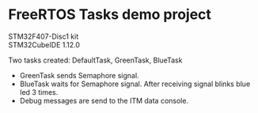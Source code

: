 # FreeRTOS Tasks demo project

STM32F407-Disc1 kit<br>
STM32CubeIDE 1.12.0<br>

Two tasks created: DefaultTask, GreenTask, BlueTask<br>
- GreenTask sends Semaphore signal.<br>
- BlueTask waits for Semaphore signal. After receiving signal blinks blue led 3 times.<br>
- Debug messages are send to the ITM data console.<br>
